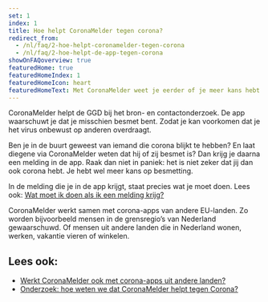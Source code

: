 ```yaml
---
set: 1
index: 1
title: Hoe helpt CoronaMelder tegen corona?
redirect_from: 
  - /nl/faq/2-hoe-helpt-coronamelder-tegen-corona
  - /nl/faq/2-hoe-helpt-de-app-tegen-corona
showOnFAQoverview: true
featuredHome: true
featuredHomeIndex: 1
featuredHomeIcon: heart
featuredHomeText: Met CoronaMelder weet je eerder of je meer kans hebt op besmetting.
---
```

CoronaMelder helpt de GGD bij het bron- en contactonderzoek. De app waarschuwt je dat je misschien besmet bent. Zodat je kan voorkomen dat je het virus onbewust op anderen overdraagt.
 
Ben je in de buurt geweest van iemand die corona blijkt te hebben? En laat diegene via CoronaMelder weten dat hij of zij besmet is? Dan krijg je daarna een melding in de app. Raak dan niet in paniek: het is niet zeker dat jij dan ook corona hebt. Je hebt wel meer kans op besmetting.
 
In de melding die je in de app krijgt, staat precies wat je moet doen. Lees ook: [Wat moet ik doen als ik een melding krijg?](/{{page.lang}}/faq/1-5-wat-moet-ik-doen-als-ik-een-melding-krijg)
 
CoronaMelder werkt samen met corona-apps van andere EU-landen. Zo worden bijvoorbeeld mensen in de grensregio’s van Nederland gewaarschuwd. Of mensen uit andere landen die in Nederland wonen, werken, vakantie vieren of winkelen.

## Lees ook:

- [Werkt CoronaMelder ook met corona-apps uit andere landen?](/{{page.lang}}/faq/1-7-werkt-coronamelder-ook-met-apps-uit-andere-landen)
- [Onderzoek: hoe weten we dat CoronaMelder helpt tegen Corona?](/{{page.lang}}/faq/3-1-onderzoek-hoe-weten-we-of-coronamelder-helpt-tegen-corona)
 
<!-- 
[comment]: <> This include below is a video.
{% include components/mediaelement.html key="2020-10-22-video-hoe-werkt-het" width="100%" height="394"  videoLang="nl" %} -->
